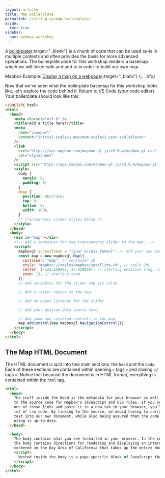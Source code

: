 ```yaml
---
layout: article
title: Map Boilerplate
permalink: /setting-up/map-boilerplate/
aside:
  toc: true
sidebar:
  nav: webmap-workshop
---
```


A [boilerplate](https://www.freecodecamp.org/news/whats-boilerplate-and-why-do-we-use-it-let-s-check-out-the-coding-style-guide-ac2b6c814ee7/){:target="\_blank"} is a chunk of code that can be used as-is in multiple contexts and often provides the basis for more advanced operations. The boilerplate code for this workshop renders a basemap which we will tinker with and add to in order to build our own map.

Mapbox Example: [Display a map on a webpage](https://docs.mapbox.com/mapbox-gl-js/example/simple-map/){:target="\_blank"}
{:. .info}

Now that we've seen what the boilerplate basemap for this workshop looks like, let’s explore the code behind it. Return to VS Code (your code editer). Your boilerplate should look like this:

```html
<!DOCTYPE html>
<html>
  <head>
    <meta charset="utf-8" />
    <title>Add a title here!</title>
    <meta
      name="viewport"
      content="initial-scale=1,maximum-scale=1,user-scalable=no"
    />
    <link
      href="https://api.mapbox.com/mapbox-gl-js/v3.9.4/mapbox-gl.css"
      rel="stylesheet"
    />
    <script src="https://api.mapbox.com/mapbox-gl-js/v3.9.4/mapbox-gl.js"></script>
    <style>
      body {
        margin: 0;
        padding: 0;
      }
      #map {
        position: absolute;
        top: 0;
        bottom: 0;
        width: 100%;
      }
      /* transparency slider styles below */
    </style>
  </head>
  <body>
    <div id="map"></div>
    <!-- Add a container for the transparency slider to the map. -->
    <script>
      mapboxgl.accessToken = "[your access token]"; // add your own access token. Don't use your default public one.
      const map = new mapboxgl.Map({
        container: "map", // container ID
        style: "mapbox://styles/mapbox/satellite-v9", // style URL
        center: [-122.169462, 37.429889], // starting position [lng, lat]. Note that lat must be set between -90 and 90
        zoom: 13, // starting zoom
      });
      // Add variables for the slider and its value.

      // Add a raster source to the map.

      // Add an event listener for the slider.

      // Add your geojson data source here.

      // Add zoom and rotation controls to the map.
      map.addControl(new mapboxgl.NavigationControl());
    </script>
  </body>
</html>
```

## The Map HTML Document

The HTML document is split into two main sections: the `head` and the `body`. Each of these sections are contained within opening `<` tags `>` and closing `</` tags `>`. Notice that because the document is in HTML format, everything is contained within the `html` tag.

```html
<html>
  <head>
    The stuff inside the head is the metadata for your browser as well as links
    to the source code for Mapbox's JavaScript and CSS rules. If you copy either
    one of those links and paste it in a new tab in your browser, you’ll see a
    lot of raw code. By linking to the source, we avoid having to carry this
    text into our own document, while also being assured that the code we’re
    using is up-to-date.
  </head>

  <body>
    The body contains what you see formatted in your browser. In the code above,
    the body contains directions for rendering and displaying an interactive map
    centered on the Bay Area of California that takes up the entire document.
    <script>
      Nested inside the body is a page-specific block of JavaScript that loads the map on the screen.
    </script>
  </body>
</html>
```
